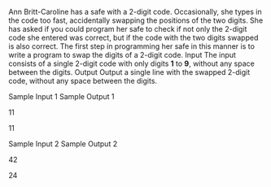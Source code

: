 Ann Britt-Caroline has a safe with a 2-digit code.
    Occasionally, she types in the code too fast, accidentally
    swapping the positions of the two digits. She has asked if you
    could program her safe to check if not only the 2-digit code
    she entered was correct, but if the code with the two digits
    swapped is also correct.
The first step in programming her safe in this manner is to
    write a program to swap the digits of a 2-digit code.
Input
The input consists of a single 2-digit code with only digits
    **1** to **9**, without any space between the
    digits.
Output
Output a single line with the swapped 2-digit code, without
    any space between the digits.


Sample Input 1
Sample Output 1



11



11






Sample Input 2
Sample Output 2



42



24